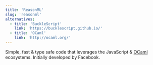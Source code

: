 ```yaml
---
title: 'ReasonML'
slug: 'reasonml'
alternatives:
  - title: 'BuckleScript'
    link: 'https://bucklescript.github.io/'
  - title: 'OCaml'
    link: 'http://ocaml.org/'
---
```


Simple, fast & type safe code that leverages the JavaScript & [OCaml](http://ocaml.org/) ecosystems. Initially developed by Facebook.
